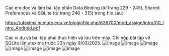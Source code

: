 Các em đọc và làm bài tập phần Data Binding (từ trang 229 - 245), Shared Preferences và SQLite (từ trang 246 - 315) trong file sau:


https://utexlms.hcmute.edu.vn/pluginfile.php/636700/mod_assign/intro/00_Intro_Android.pdf

Các ví dụ và bài tập phải thực hiện và lưu trên máy. Chỉ nộp bài tập về SQLite lên utexlms trước 23h ngày 9/03/2025.
![image](https://github.com/user-attachments/assets/fcb2acfa-2947-43bc-9a7f-a886a4e9c512)
![image](https://github.com/user-attachments/assets/aacc215e-e5de-4b49-9dd1-52f4af8c7a8f)
![image](https://github.com/user-attachments/assets/61569cd6-5bb4-474d-a78c-4b46f6f4535c)
![image](https://github.com/user-attachments/assets/854558c5-995b-403a-9006-0f4b1ea295dd)
![image](https://github.com/user-attachments/assets/2be12120-bed2-4c83-be3a-015688810693)
![image](https://github.com/user-attachments/assets/2385c124-27a4-4a8e-bcfe-435ff7751800)
![image](https://github.com/user-attachments/assets/4abadd7e-26f9-46f9-b4f8-0e097118692c)
